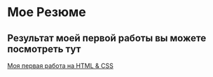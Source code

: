 # Мое Резюме

## Результат моей первой работы вы можете посмотреть тут

[Моя первая работа на HTML & CSS](https://vladilen-courses.github.io/resume/)